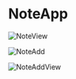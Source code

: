 # NoteApp
![NoteView](https://user-images.githubusercontent.com/82468072/138592495-1047dd45-1fa8-4a7a-8ddf-38cb96373d74.jpg)

![NoteAdd](https://user-images.githubusercontent.com/82468072/138592497-4b5b823d-1289-4dbb-a2b9-1a05ff279d67.jpg)

![NoteAddView](https://user-images.githubusercontent.com/82468072/138592491-84d6426c-9929-4cdf-a4e8-62b5d1cb10bd.jpg)
